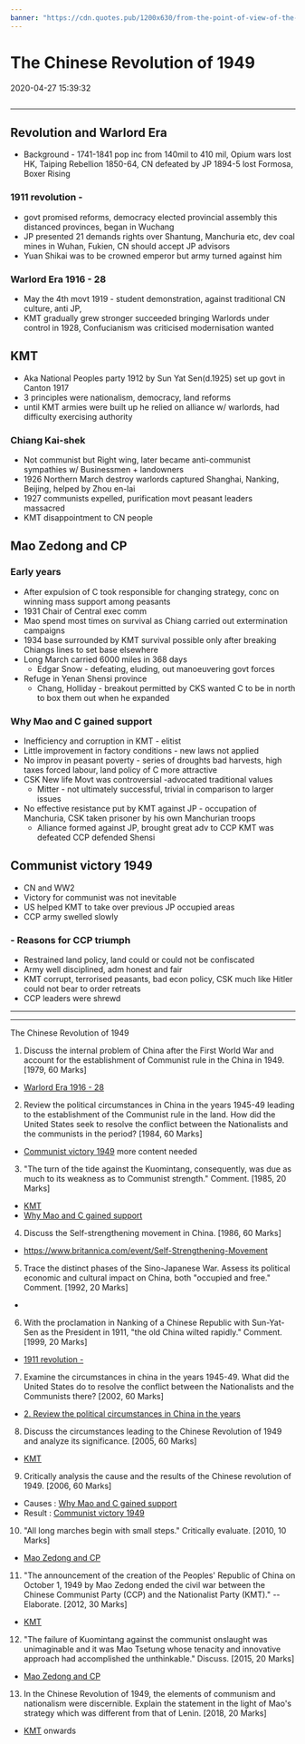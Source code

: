 ```yaml
---
banner: "https://cdn.quotes.pub/1200x630/from-the-point-of-view-of-the-chinese-communi-606825.jpg"
---
```

# The Chinese Revolution of 1949
2020-04-27 15:39:32
```toc
```
---


##   Revolution and Warlord Era
-   Background - 1741-1841 pop inc from 140mil to 410 mil, Opium wars lost HK, Taiping Rebellion 1850-64, CN defeated by JP 1894-5 lost Formosa, Boxer Rising

###     1911 revolution -
-   govt promised reforms, democracy elected provincial assembly this distanced provinces, began in Wuchang
-   JP presented 21 demands rights over Shantung, Manchuria etc, dev coal mines in Wuhan, Fukien, CN should accept JP advisors
-   Yuan Shikai was to be crowned emperor but army turned against him

###     Warlord Era 1916 - 28
-   May the 4th movt 1919 - student demonstration, against traditional CN culture, anti JP,
-   KMT gradually grew stronger succeeded bringing Warlords under control in 1928, Confucianism was criticised modernisation wanted

##   KMT
-   Aka National Peoples party 1912 by Sun Yat Sen(d.1925) set up govt in Canton 1917
-   3 principles were nationalism, democracy, land reforms
-   until KMT armies were built up he relied on alliance w/ warlords, had difficulty exercising authority
###   Chiang Kai-shek
-   Not communist but Right wing, later became anti-communist sympathies w/ Businessmen + landowners
-   1926 Northern March destroy warlords captured Shanghai, Nanking, Beijing, helped by Zhou en-lai
-   1927 communists expelled, purification movt peasant leaders massacred
-   KMT disappointment to CN people

##   Mao Zedong and CP
###     Early years
-   After expulsion of C took responsible for changing strategy, conc on winning mass support among peasants
-   1931 Chair of Central exec comm
-   Mao spend most times on survival as Chiang carried out extermination campaigns
-   1934 base surrounded by KMT survival possible only after breaking Chiangs lines to set base elsewhere
-   Long March carried 6000 miles in 368 days
	-   Edgar Snow - defeating, eluding, out manoeuvering govt forces
-   Refuge in Yenan Shensi province
	-   Chang, Holliday - breakout permitted by CKS wanted C to be in north to box them out when he expanded
###     Why Mao and C gained support
-   Inefficiency and corruption in KMT - elitist
-   Little improvement in factory conditions - new laws not applied
-   No improv in peasant poverty - series of droughts bad harvests, high taxes forced labour, land policy of C more attractive
-   CSK New life Movt was controversial -advocated traditional values
	-   Mitter - not ultimately successful, trivial in comparison to larger issues
-   No effective resistance put by KMT against JP - occupation of Manchuria, CSK taken prisoner by his own Manchurian troops
	-   Alliance formed against JP, brought great adv to CCP KMT was defeated CCP defended Shensi
##   Communist victory 1949
-   CN and WW2
-   Victory for communist was not inevitable
-   US helped KMT to take over previous JP occupied areas
-   CCP army swelled slowly
###     -   Reasons for CCP triumph
-   Restrained land policy, land could or could not be confiscated
-   Army well disciplined, adm honest and fair
-   KMT corrupt, terrorised peasants, bad econ policy, CSK much like Hitler could not bear to order retreats
-   CCP leaders were shrewd
 

---


---





The Chinese Revolution of 1949




1. Discuss the internal problem of China after the First World War and account for the establishment of Communist rule in the China in 1949. [1979, 60 Marks]
-   [Warlord Era 1916 - 28](onenote:[[The]]%20Chinese%20Revolution%20of%201949&section-id={50270157-6B04-4913-A403-C447CD4BE432}&page-id={FE7C5D00-CDCD-4E4C-A446-0517ACAB1164}&object-id={BE0AE24A-7A00-48DA-B490-F43DF2452A75}&33&base-path=https://d.docs.live.net/bbc8be5bd337910c/Documents/History%20Optional/World%20History/Part%20I/Revolution%5eJ%20Counter%20Revolution.one)




2. Review the political circumstances in China in the years 1945-49 leading to the establishment of the Communist rule in the land. How did the United States seek to resolve the conflict between the Nationalists and the communists in the period? [1984, 60 Marks]
-   [Communist victory 1949](onenote:[[The]]%20Chinese%20Revolution%20of%201949&section-id={50270157-6B04-4913-A403-C447CD4BE432}&page-id={FE7C5D00-CDCD-4E4C-A446-0517ACAB1164}&object-id={BE0AE24A-7A00-48DA-B490-F43DF2452A75}&B6&base-path=https://d.docs.live.net/bbc8be5bd337910c/Documents/History%20Optional/World%20History/Part%20I/Revolution%5eJ%20Counter%20Revolution.one) more content needed




3. "The turn of the tide against the Kuomintang, consequently, was due as much to its weakness as to Communist strength." Comment. [1985, 20 Marks]
-   [KMT](onenote:[[The]]%20Chinese%20Revolution%20of%201949&section-id={50270157-6B04-4913-A403-C447CD4BE432}&page-id={FE7C5D00-CDCD-4E4C-A446-0517ACAB1164}&object-id={BE0AE24A-7A00-48DA-B490-F43DF2452A75}&4D&base-path=https://d.docs.live.net/bbc8be5bd337910c/Documents/History%20Optional/World%20History/Part%20I/Revolution%5eJ%20Counter%20Revolution.one)
-   [Why Mao and C gained support](onenote:[[The]]%20Chinese%20Revolution%20of%201949&section-id={50270157-6B04-4913-A403-C447CD4BE432}&page-id={FE7C5D00-CDCD-4E4C-A446-0517ACAB1164}&object-id={BE0AE24A-7A00-48DA-B490-F43DF2452A75}&98&base-path=https://d.docs.live.net/bbc8be5bd337910c/Documents/History%20Optional/World%20History/Part%20I/Revolution%5eJ%20Counter%20Revolution.one)




4. Discuss the Self-strengthening movement in China. [1986, 60 Marks]
-   https://www.britannica.com/event/Self-Strengthening-Movement




5. Trace the distinct phases of the Sino-Japanese War. Assess its political economic and cultural impact on China, both "occupied and free." Comment. [1992, 20 Marks]
-   







6. With the proclamation in Nanking of a Chinese Republic with Sun-Yat-Sen as the President in 1911, "the old China wilted rapidly." Comment. [1999, 20 Marks]
-   [1911 revolution -](onenote:[[The]]%20Chinese%20Revolution%20of%201949&section-id={50270157-6B04-4913-A403-C447CD4BE432}&page-id={FE7C5D00-CDCD-4E4C-A446-0517ACAB1164}&object-id={BE0AE24A-7A00-48DA-B490-F43DF2452A75}&22&base-path=https://d.docs.live.net/bbc8be5bd337910c/Documents/History%20Optional/World%20History/Part%20I/Revolution%5eJ%20Counter%20Revolution.one)






7. Examine the circumstances in china in the years 1945-49. What did the United States do to resolve the conflict between the Nationalists and the Communists there? [2002, 60 Marks]
-   [2. Review the political circumstances in China in the years](onenote:[[PYQ]]&section-id={50270157-6B04-4913-A403-C447CD4BE432}&page-id={A0333070-E4C3-4756-BA0E-95839BF0BD6C}&object-id={2008C648-C996-4F96-8110-2AD63C04EE63}&A5&base-path=https://d.docs.live.net/bbc8be5bd337910c/Documents/History%20Optional/World%20History/Part%20I/Revolution%5eJ%20Counter%20Revolution.one)




8. Discuss the circumstances leading to the Chinese Revolution of 1949 and analyze its significance. [2005, 60 Marks]
-   [KMT](onenote:[[The]]%20Chinese%20Revolution%20of%201949&section-id={50270157-6B04-4913-A403-C447CD4BE432}&page-id={FE7C5D00-CDCD-4E4C-A446-0517ACAB1164}&object-id={BE0AE24A-7A00-48DA-B490-F43DF2452A75}&4D&base-path=https://d.docs.live.net/bbc8be5bd337910c/Documents/History%20Optional/World%20History/Part%20I/Revolution%5eJ%20Counter%20Revolution.one)




9. Critically analysis the cause and the results of the Chinese revolution of 1949. [2006, 60 Marks]
-   Causes : [Why Mao and C gained support](onenote:[[The]]%20Chinese%20Revolution%20of%201949&section-id={50270157-6B04-4913-A403-C447CD4BE432}&page-id={FE7C5D00-CDCD-4E4C-A446-0517ACAB1164}&object-id={BE0AE24A-7A00-48DA-B490-F43DF2452A75}&98&base-path=https://d.docs.live.net/bbc8be5bd337910c/Documents/History%20Optional/World%20History/Part%20I/Revolution%5eJ%20Counter%20Revolution.one)
-   Result : [Communist victory 1949](onenote:[[The]]%20Chinese%20Revolution%20of%201949&section-id={50270157-6B04-4913-A403-C447CD4BE432}&page-id={FE7C5D00-CDCD-4E4C-A446-0517ACAB1164}&object-id={BE0AE24A-7A00-48DA-B490-F43DF2452A75}&B6&base-path=https://d.docs.live.net/bbc8be5bd337910c/Documents/History%20Optional/World%20History/Part%20I/Revolution%5eJ%20Counter%20Revolution.one)






10. "All long marches begin with small steps." Critically evaluate. [2010, 10 Marks]
-   [Mao Zedong and CP](onenote:[[The]]%20Chinese%20Revolution%20of%201949&section-id={50270157-6B04-4913-A403-C447CD4BE432}&page-id={FE7C5D00-CDCD-4E4C-A446-0517ACAB1164}&object-id={BE0AE24A-7A00-48DA-B490-F43DF2452A75}&74&base-path=https://d.docs.live.net/bbc8be5bd337910c/Documents/History%20Optional/World%20History/Part%20I/Revolution%5eJ%20Counter%20Revolution.one)






11. "The announcement of the creation of the Peoples' Republic of China on October 1, 1949 by Mao Zedong ended the civil war between the Chinese Communist Party (CCP) and the Nationalist Party (KMT)." -- Elaborate. [2012, 30 Marks]
-   [KMT](onenote:[[The]]%20Chinese%20Revolution%20of%201949&section-id={50270157-6B04-4913-A403-C447CD4BE432}&page-id={FE7C5D00-CDCD-4E4C-A446-0517ACAB1164}&object-id={BE0AE24A-7A00-48DA-B490-F43DF2452A75}&4D&base-path=https://d.docs.live.net/bbc8be5bd337910c/Documents/History%20Optional/World%20History/Part%20I/Revolution%5eJ%20Counter%20Revolution.one)




12. "The failure of Kuomintang against the communist onslaught was unimaginable and it was Mao Tsetung whose tenacity and innovative approach had accomplished the unthinkable." Discuss. [2015, 20 Marks]
-   [Mao Zedong and CP](onenote:[[The]]%20Chinese%20Revolution%20of%201949&section-id={50270157-6B04-4913-A403-C447CD4BE432}&page-id={FE7C5D00-CDCD-4E4C-A446-0517ACAB1164}&object-id={BE0AE24A-7A00-48DA-B490-F43DF2452A75}&74&base-path=https://d.docs.live.net/bbc8be5bd337910c/Documents/History%20Optional/World%20History/Part%20I/Revolution%5eJ%20Counter%20Revolution.one)




13. In the Chinese Revolution of 1949, the elements of communism and nationalism were discernible. Explain the statement in the light of Mao's strategy which was different from that of Lenin. [2018, 20 Marks]
-   [KMT](onenote:[[The]]%20Chinese%20Revolution%20of%201949&section-id={50270157-6B04-4913-A403-C447CD4BE432}&page-id={FE7C5D00-CDCD-4E4C-A446-0517ACAB1164}&object-id={BE0AE24A-7A00-48DA-B490-F43DF2452A75}&4D&base-path=https://d.docs.live.net/bbc8be5bd337910c/Documents/History%20Optional/World%20History/Part%20I/Revolution%5eJ%20Counter%20Revolution.one) onwards
